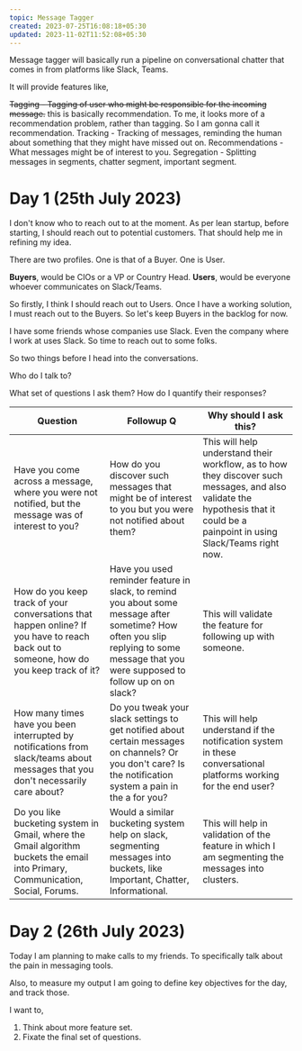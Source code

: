 ```yaml
---
topic: Message Tagger
created: 2023-07-25T16:08:18+05:30
updated: 2023-11-02T11:52:08+05:30
---
```


Message tagger will basically run a pipeline on conversational chatter that comes in from platforms like Slack, Teams.

It will provide features like,

~~Tagging - Tagging of user who might be responsible for the incoming message.~~ this is basically recommendation. To me, it looks more of a recommendation problem, rather than tagging. So I am gonna call it recommendation.
Tracking - Tracking of messages, reminding the human about something that they might have missed out on.
Recommendations - What messages might be of interest to you.
Segregation - Splitting messages in segments, chatter segment, important segment.

# Day 1 (25th July 2023)

I don't know who to reach out to at the moment. As per lean startup, before starting, I should reach out to potential customers. That should help me in refining my idea.

There are two profiles.
One is that of a Buyer.
One is User.

**Buyers**, would be CIOs or a VP or Country Head.
**Users**, would be everyone whoever communicates on Slack/Teams.

So firstly, I think I should reach out to Users. Once I have a working solution, I must reach out to the Buyers. So let's keep Buyers in the backlog for now.

I have some friends whose companies use Slack. Even the company where I work at uses Slack. So time to reach out to some folks.


So two things before I head into the conversations.

Who do I talk to?


What set of questions I ask them? How do I quantify their responses?


| Question                                                                                                                               | Followup Q                                                                                                                                                                             | Why should I ask this?                                                                                                                                                         |
| -------------------------------------------------------------------------------------------------------------------------------------- | -------------------------------------------------------------------------------------------------------------------------------------------------------------------------------------- | ------------------------------------------------------------------------------------------------------------------------------------------------------------------------------ |
| Have you come across a message, where you were not notified, but the message was of interest to you?                                   | How do you discover such messages that might be of interest to you but you were not notified about them?                                                                               | This will help understand their workflow, as to how they discover such messages, and also validate the hypothesis that it could be a painpoint in using Slack/Teams right now. |
| How do you keep track of your conversations that happen online? If you have to reach back out to someone, how do you keep track of it? | Have you used reminder feature in slack, to remind you about some message after sometime? How often you slip replying to some message that you were supposed to follow up on on slack? | This will validate the feature for following up with someone.                                                                                                                  |
| How many times have you been interrupted by notifications from slack/teams about messages that you don't necessarily care about?       | Do you tweak your slack settings to get notified about certain messages on channels? Or you don't care? Is the notification system a pain in the a for you?                            | This will help understand if the notification system in these conversational platforms working for the end user?                                                               |
| Do you like bucketing system in Gmail, where the Gmail algorithm buckets the email into Primary, Communication, Social, Forums.        | Would a similar bucketing system help on slack, segmenting messages into buckets, like Important, Chatter, Informational.                                                              | This will help in validation of the feature in which I am segmenting the messages into clusters.                                                                               |



# Day 2 (26th July 2023)

Today I am planning to make calls to my friends. To specifically talk about the pain in messaging tools.

Also, to measure my output I am going to define key objectives for the day, and track those.

I want to,

1. Think about more feature set.
2. Fixate the final set of questions.

